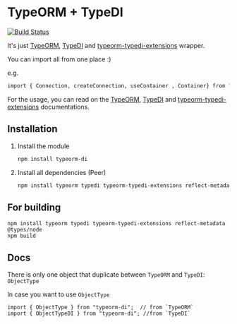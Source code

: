 # TypeORM + TypeDI 

[![Build Status](https://travis-ci.org/mildronize/typeorm-di.svg?branch=main)](https://travis-ci.org/mildronize/typeorm-di)

It's just [TypeORM](https://typeorm.io/), [TypeDI](https://github.com/typestack/typedi) and [typeorm-typedi-extensions](https://github.com/typeorm/typeorm-typedi-extensions) wrapper.

You can import all from one place :) 

e.g. 

```bash
import { Connection, createConnection, useContainer , Container} from "typeorm-di";
```

For the usage, you can read on the [TypeORM](https://typeorm.io/), [TypeDI](https://github.com/typestack/typedi) and [typeorm-typedi-extensions](https://github.com/typeorm/typeorm-typedi-extensions) documentations.


## Installation

1. Install the module

    ```bash
    npm install typeorm-di 
    ```

2. Install all dependencies (Peer)

    ```bash 
    npm install typeorm typedi typeorm-typedi-extensions reflect-metadata
    ```

###

## For building
```
npm install typeorm typedi typeorm-typedi-extensions reflect-metadata @types/node
npm build
```

## Docs

There is only one object that duplicate between `TypeORM` and `TypeDI`: `ObjectType`

In case you want to use `ObjectType`

```
import { ObjectType } from "typeorm-di";  // from `TypeORM`
import { ObjectTypeDI } from "typeorm-di"; //from `TypeDI` 

